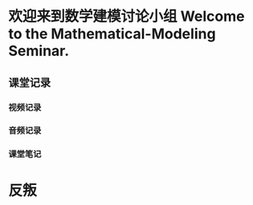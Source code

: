 # 欢迎来到数学建模讨论小组 Welcome to the Mathematical-Modeling Seminar.
## 课堂记录 
### 视频记录
### 音频记录
### 课堂笔记
# 反叛
